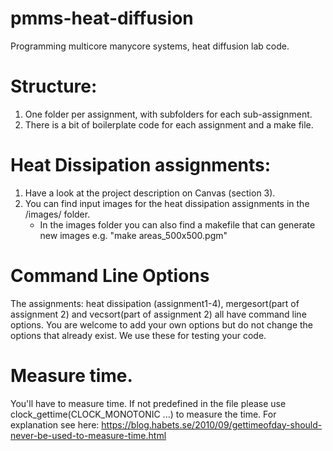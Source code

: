 # pmms-heat-diffusion
Programming multicore manycore systems, heat diffusion lab code.

# Structure:
1) One folder per assignment, with subfolders for each sub-assignment. 
2) There is a bit of boilerplate code for each assignment and a make file. 

# Heat Dissipation assignments: 
1) Have a look at the project description on Canvas (section 3). 
2) You can find input images for the heat dissipation assignments in the /images/ folder. 
    - In the images folder you can also find a makefile that can generate new images e.g. "make areas_500x500.pgm"

# Command Line Options
The assignments: heat dissipation (assignment1-4), mergesort(part of assignment 2) and vecsort(part of assignment 2) all have command line options. You are welcome to add your own options but do not change the options that already exist. We use these for testing your code. 

# Measure time. 
You'll have to measure time. If not predefined in the file please use clock_gettime(CLOCK_MONOTONIC ...) to measure the time. For explanation see here: https://blog.habets.se/2010/09/gettimeofday-should-never-be-used-to-measure-time.html
